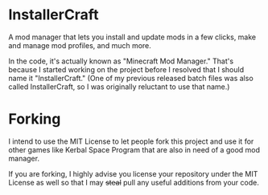 InstallerCraft
==============

A mod manager that lets you install and update mods in a few clicks, make and manage mod profiles, and much more.

In the code, it's actually known as "Minecraft Mod Manager." That's because I started working on the project before I resolved that I should name it "InstallerCraft." (One of my previous released batch files was also called InstallerCraft, so I was originally reluctant to use that name.)

Forking
=======

I intend to use the MIT License to let people fork this project and use it for other games like Kerbal Space Program that are also in need of a good mod manager.

If you are forking, I highly advise you license your repository under the MIT License as well so that I may ~~steal~~ pull any useful additions from your code.
